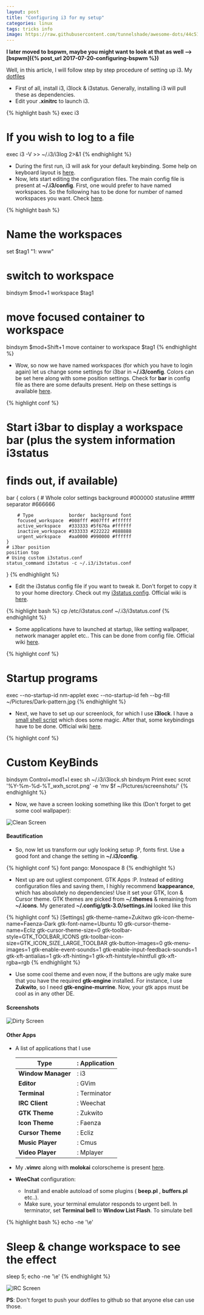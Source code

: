```yaml
---
layout: post
title: "Configuring i3 for my setup"
categories: linux
tags: tricks info
image: https://raw.githubusercontent.com/tunnelshade/awesome-dots/44c51685ac446ffdd2f6ec87252ed1c4be652026/screenshots/dirty2.png
---
```


**I later moved to bspwm, maybe you might want to look at that as well --> [bspwm]({% post_url 2017-07-20-configuring-bspwm %})**

Well, in this article, I will follow step by step procedure of setting up i3. My [dotfiles](http://github.com/tunnelshade/awesome-dots)

+ First of all, install i3, i3lock & i3status. Generally, installing i3 will pull these as dependencies.
+ Edit your **.xinitrc** to launch i3.

{% highlight bash %}
exec i3

# If you wish to log to a file
exec i3 -V >> ~/.i3/i3log 2>&1
{% endhighlight %}

+ During the first run, i3 will ask for your default keybinding. Some help on keyboard layout is [here](http://i3wm.org/docs/userguide.html#_default_keybindings).
+ Now, lets start editing the configuration files. The main config file is present at **~/.i3/config**. First, one would prefer to have named workspaces.
So the following has to be done for number of named workspaces you want. Check [here](https://github.com/tunnelshade/awesome-dots/blob/44c51685ac446ffdd2f6ec87252ed1c4be652026/.i3/config#L90).

{% highlight bash %}
# Name the workspaces
set $tag1 "1: www"

# switch to workspace
bindsym $mod+1 workspace $tag1

# move focused container to workspace
bindsym $mod+Shift+1 move container to workspace $tag1
{% endhighlight %}

+ Wow, so now we have named workspaces (for which you have to login again) let us change some settings for i3bar in **~/.i3/config**. Colors can be set here along
with some position settings. Check for **bar** in config file as there are some defaults present. Help on these settings is available [here](http://i3wm.org/docs/userguide.html#_configuring_i3bar).

{% highlight conf %}
# Start i3bar to display a workspace bar (plus the system information i3status
# finds out, if available)
bar {
	colors {
		# Whole color settings
		background #000000
		statusline #ffffff
		separator  #666666

		# Type             border  background font
		focused_workspace  #008fff #007fff #ffffff
		active_workspace   #333333 #5f676a #ffffff
		inactive_workspace #333333 #222222 #888888
		urgent_workspace   #aa0000 #990000 #ffffff
	}
	# i3bar position
	position top
	# Using custom i3status.conf
	status_command i3status -c ~/.i3/i3status.conf
}
{% endhighlight %}

+ Edit the i3status config file if you want to tweak it. Don't forget to copy it to your home directory. Check out my
[i3status config](https://github.com/tunnelshade/awesome-dots/blob/master/.i3/i3status.conf). Official wiki is [here](http://i3wm.org/i3status/manpage.html).

{% highlight bash %}
cp /etc/i3status.conf ~/.i3/i3status.conf
{% endhighlight %}

+ Some applications have to launched at startup, like setting wallpaper, network manager applet etc.. This can be done from config file. Official wiki
[here](http://i3wm.org/docs/userguide.html#exec).

{% highlight conf %}
# Startup programs
exec --no-startup-id nm-applet
exec --no-startup-id feh --bg-fill ~/Pictures/Dark-pattern.jpg
{% endhighlight %}

+ Next, we have to set up our screenlock, for which I use **i3lock**. I have a [small shell script](https://github.com/tunnelshade/awesome-dots/blob/master/.i3/i3lock.sh) which does some magic.
After that, some keybindings have to be done. Official wiki [here](http://i3wm.org/docs/userguide.html#keybindings).

{% highlight conf %}
# Custom KeyBinds
bindsym Control+mod1+l exec sh ~/.i3/i3lock.sh
bindsym Print exec scrot '%Y-%m-%d-%T_$wx$h_scrot.png' -e 'mv $f ~/Pictures/screenshots/'
{% endhighlight %}

+ Now, we have a screen looking something like this (Don't forget to get some cool wallpaper):

<img src="https://raw.githubusercontent.com/tunnelshade/awesome-dots/44c51685ac446ffdd2f6ec87252ed1c4be652026/screenshots/clean.png" class="image-center" alt="Clean Screen"/>

#### **Beautification**

+ So, now let us transform our ugly looking setup :P, fonts first. Use a good font and change the setting in **~/.i3/config**.

{% highlight conf %}
font pango: Monospace 8
{% endhighlight %}

+ Next up are out ugliest component. GTK Apps :P. Instead of editing configuration files and saving them, I highly recommend **lxappearance**, which has
absolutely no dependencies! Use it set your GTK, Icon & Cursor theme. GTK themes are picked from **~/.themes** & remaining from **~/.icons**. My
generated **~/.config/gtk-3.0/settings.ini** looked like this

{% highlight conf %}
[Settings]
gtk-theme-name=Zukitwo
gtk-icon-theme-name=Faenza-Dark
gtk-font-name=Ubuntu 10
gtk-cursor-theme-name=Ecliz
gtk-cursor-theme-size=0
gtk-toolbar-style=GTK_TOOLBAR_ICONS
gtk-toolbar-icon-size=GTK_ICON_SIZE_LARGE_TOOLBAR
gtk-button-images=0
gtk-menu-images=1
gtk-enable-event-sounds=1
gtk-enable-input-feedback-sounds=1
gtk-xft-antialias=1
gtk-xft-hinting=1
gtk-xft-hintstyle=hintfull
gtk-xft-rgba=rgb
{% endhighlight %}

+ Use some cool theme and even now, if the buttons are ugly make sure that you have the required **gtk-engine** installed. For instance, I use **Zukwito**,
so I need **gtk-engine-murrine**. Now, your gtk apps must be cool as in any other DE.

#### **Screenshots**

<img src="https://raw.githubusercontent.com/tunnelshade/awesome-dots/44c51685ac446ffdd2f6ec87252ed1c4be652026/screenshots/dirty2.png" class="image-center" alt="Dirty Screen"/>

#### **Other Apps**

+ A list of applications that I use

	 Type                | : Application
	---------------------|------------
	 **Window Manager**  | : i3
	 **Editor**          | : GVim
	 **Terminal**        | : Terminator
	 **IRC Client**      | : Weechat
	 **GTK Theme**       | : Zukwito
	 **Icon Theme**      | : Faenza
	 **Cursor Theme**    | : Ecliz
	 **Music Player**    | : Cmus
	 **Video Player**    | : Mplayer


+ My **.vimrc** along with **molokai** colorscheme is present [here](https://github.com/tunnelshade/awesome-dots).
+ **WeeChat** configuration:
	+ Install and enable autoload of some plugins ( **beep.pl** , **buffers.pl** etc..).
	+ Make sure, your terminal emulator responds to urgent bell. In terminator, set **Terminal bell** to **Window List Flash**. To simulate bell

{% highlight bash %}
echo -ne '\e'

# Sleep & change workspace to see the effect
sleep 5; echo -ne '\e'
{% endhighlight %}

<img src="https://raw.githubusercontent.com/tunnelshade/awesome-dots/22f8edae157e4a1dac6548fb004673d90ce6bf42/screenshots/dirty1.png" class="image-center" alt="IRC Screen"/>


**PS**: Don't forget to push your dotfiles to github so that anyone else can use those.

